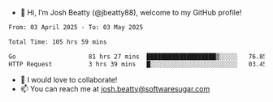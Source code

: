 - 👋 Hi, I’m Josh Beatty (@jbeatty88), welcome to my GitHub profile!

<!--START_SECTION:waka-->

```txt
From: 03 April 2025 - To: 03 May 2025

Total Time: 105 hrs 59 mins

Go                    81 hrs 27 mins  ███████████████████▒░░░░░   76.85 %
HTTP Request          3 hrs 39 mins   █░░░░░░░░░░░░░░░░░░░░░░░░   03.45 %
```

<!--END_SECTION:waka-->

- 💞️ I would love to collaborate!
- 📫 You can reach me at josh.beatty@softwaresugar.com

<!---
jbeatty88/jbeatty88 is a ✨ special ✨ repository because its `README.md` (this file) appears on your GitHub profile.
You can click the Preview link to take a look at your changes.
--->
